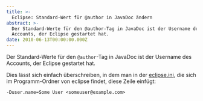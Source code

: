 ```yaml
---
title: >-
  Eclipse: Standard-Wert für @author in JavaDoc ändern
abstract: >-
  Der Standard-Werte für den @author-Tag in JavaDoc ist der Username des
  Accounts, der Eclipse gestartet hat.
date: 2010-06-13T00:00:00.000Z
---
```


Der Standard-Werte für den `@author`-Tag in JavaDoc ist der Username des
Accounts, der Eclipse gestartet hat.

Dies lässt sich einfach überschreiben, in dem man in der
[eclipse.ini](http://wiki.eclipse.org/Eclipse.ini), die sich im Programm-Ordner
von eclipse findet, diese Zeile einfügt:

    -Duser.name=Some User <someuser@example.com>
